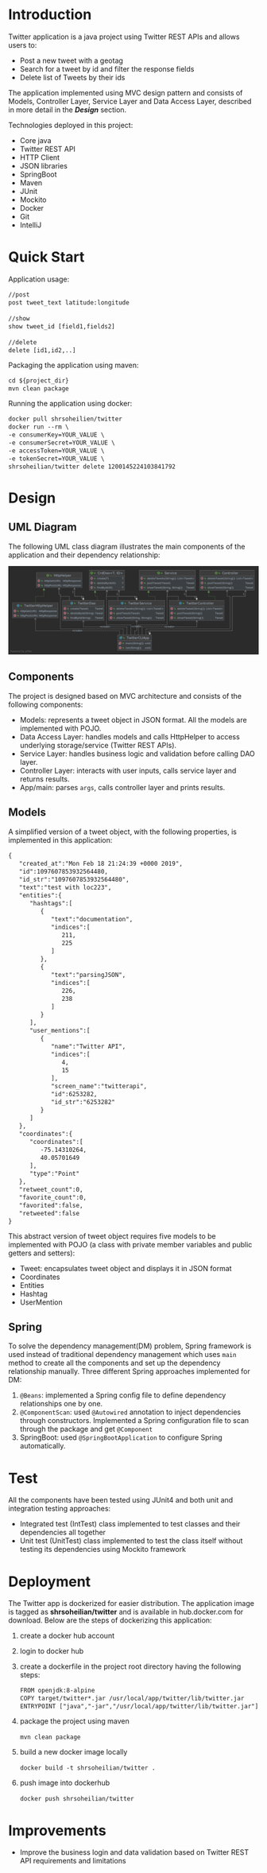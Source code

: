 # Introduction
Twitter application is a java project using Twitter REST APIs and allows users to:
- Post a new tweet with a geotag 
- Search for a tweet by id and filter the response fields
- Delete list of Tweets by their ids 

The application implemented using MVC design pattern and consists of Models, Controller Layer,
Service Layer and Data Access Layer, described in more detail in the ***Design*** section.

Technologies deployed in this project:
- Core java
- Twitter REST API
- HTTP Client
- JSON libraries
- SpringBoot  
- Maven
- JUnit
- Mockito  
- Docker
- Git
- IntelliJ

# Quick Start
Application usage:

```
//post
post tweet_text latitude:longitude

//show
show tweet_id [field1,fields2] 

//delete
delete [id1,id2,..]
```

Packaging the application using maven:

```
cd ${project_dir}
mvn clean package
```

Running the application using docker:

```
docker pull shrsoheilien/twitter
docker run --rm \
-e consumerKey=YOUR_VALUE \
-e consumerSecret=YOUR_VALUE \
-e accessToken=YOUR_VALUE \
-e tokenSecret=YOUR_VALUE \
shrsoheilian/twitter delete 1200145224103841792
```

# Design
## UML Diagram
The following UML class diagram illustrates the main components of the application and their dependency relationship:

![twitterUML](./assets/twitterUML.png)

## Components
The project is designed based on MVC architecture and consists of the following components:

- Models: represents a tweet object in JSON format. All the models are implemented with POJO. 
- Data Access Layer: handles models and calls HttpHelper to access underlying storage/service (Twitter REST APIs). 
- Service Layer: handles business logic and validation before calling DAO layer.
- Controller Layer: interacts with user inputs, calls service layer and returns results.
- App/main: parses `args`, calls controller layer and prints results.

## Models
A simplified version of a tweet object, with the following properties, is implemented in this application:

```
{
   "created_at":"Mon Feb 18 21:24:39 +0000 2019",
   "id":1097607853932564480,
   "id_str":"1097607853932564480",
   "text":"test with loc223",
   "entities":{
      "hashtags":[
         {
            "text":"documentation",
            "indices":[
               211,
               225
            ]
         },
         {
            "text":"parsingJSON",
            "indices":[
               226,
               238
            ]
         }
      ],
      "user_mentions":[
         {
            "name":"Twitter API",
            "indices":[
               4,
               15
            ],
            "screen_name":"twitterapi",
            "id":6253282,
            "id_str":"6253282"
         }
      ]
   },
   "coordinates":{
      "coordinates":[
         -75.14310264,
         40.05701649
      ],
      "type":"Point"
   },
   "retweet_count":0,
   "favorite_count":0,
   "favorited":false,
   "retweeted":false
}
```

This abstract version of tweet object requires five models to be implemented with POJO (a class with 
private member variables and public getters and setters):

- Tweet: encapsulates tweet object and displays it in JSON format
- Coordinates
- Entities
- Hashtag
- UserMention

## Spring
To solve the dependency management(DM) problem, Spring framework is used instead of traditional dependency 
management which uses `main` method to create all the components and set up the dependency relationship manually.
Three different Spring approaches implemented for DM:

1. `@Beans`: implemented a Spring config file to define dependency relationships one by one.
2. `@ComponentScan`: used `@Autowired` annotation to inject dependencies through constructors. Implemented a 
Spring configuration file to scan through the package and get `@Component` 
3. SpringBoot: used `@SpringBootApplication` to configure Spring automatically.   
  
# Test
All the components have been tested using JUnit4 and both unit and integration testing approaches:

- Integrated test (IntTest) class implemented to test classes and their dependencies all together
- Unit test (UnitTest) class implemented to test the class itself without testing its dependencies using Mockito 
  framework 

# Deployment
The Twitter app is dockerized for easier distribution. The application image is tagged as
**shrsoheilian/twitter** and is available in hub.docker.com for download.
Below are the steps of dockerizing this application:

1. create a docker hub account
2. login to docker hub
3. create a dockerfile in the project root directory having the following steps:
    ```
    FROM openjdk:8-alpine
    COPY target/twitter*.jar /usr/local/app/twitter/lib/twitter.jar
    ENTRYPOINT ["java","-jar","/usr/local/app/twitter/lib/twitter.jar"]
    ```
4. package the project using maven

   `mvn clean package`


5. build a new docker image locally

   `docker build -t shrsoheilian/twitter .`


6. push image into dockerhub

   `docker push shrsoheilian/twitter`


# Improvements
- Improve the business login and data validation based on Twitter REST API requirements and limitations